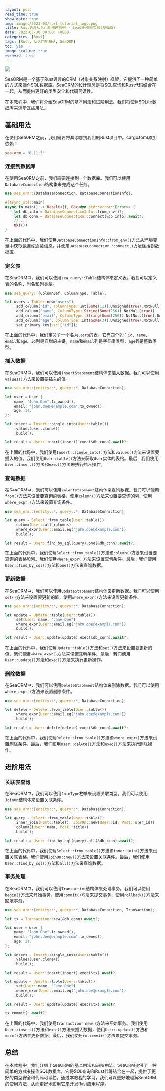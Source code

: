 ```yaml
---
layout: post
read_time: true
show_date: true
img: images/2023-03/rust_tutorial_logo.png
title: Rust语言从入门到精通系列 - SeaORM框架实践(基础篇)
date: 2023-05-30 00:00: +0800
categories: [Rust]
tags: [Rust, 从入门到精通, SeaORM]
toc: yes
image_scaling: true
mermaid: true
---
```


![](/images/2023-03/rust_tutorial_logo.png)

SeaORM是一个基于Rust语言的ORM（对象关系映射）框架，它提供了一种简单的方式来操作SQL数据库。SeaORM的设计理念是将SQL查询和Rust代码结合在一起，从而提供更好的类型安全和代码可读性。

在本教程中，我们将介绍SeaORM的基本用法和进阶用法。我们将使用SQLite数据库来演示这些用法。

## 基础用法

在使用SeaORM之前，我们需要将其添加到我们的Rust项目中。cargo.toml添加依赖：

```toml
sea-orm = "0.11.3"
```

### 连接到数据库

在使用SeaORM之前，我们需要连接到一个数据库。我们可以使用`DatabaseConnection`结构体来完成这个任务。

```rust
use sea_orm::{DatabaseConnection, DatabaseConnectionInfo};

#[async_std::main]
async fn main() -> Result<(), Box<dyn std::error::Error>> {
    let db_info = DatabaseConnectionInfo::from_env()?;
    let db_conn = DatabaseConnection::connect(&db_info).await?;
    // ...
    Ok(())
}
```

在上面的代码中，我们使用`DatabaseConnectionInfo::from_env()`方法从环境变量中获取数据库连接信息，并使用`DatabaseConnection::connect()`方法连接到数据库。

### 定义表

在SeaORM中，我们可以使用`sea_query::Table`结构体来定义表。我们可以定义表的名称、列名和列类型。

```rust
use sea_query::{ColumnDef, ColumnType, Table};

let users = Table::new("users")
    .add_column("id", ColumnType::Int(Some(11)).Unsigned(true).NotNull(true).AutoIncrement(true))
    .add_column("name", ColumnType::String(Some(256)).NotNull(true))
    .add_column("email", ColumnType::String(Some(256)).NotNull(true).Unique(true))
    .add_column("age", ColumnType::Int(Some(3)).Unsigned(true).NotNull(true))
    .set_primary_key(vec!["id"]);
```

在上面的代码中，我们定义了一个名为`users`的表，它有四个列：`id`、`name`、`email`和`age`。`id`列是自增的主键，`name`和`email`列是字符串类型，`age`列是整数类型。

### 插入数据

在SeaORM中，我们可以使用`InsertStatement`结构体来插入数据。我们可以使用`values()`方法来设置要插入的值。

```rust
use sea_orm::{entity::*, query::*, DatabaseConnection};

let user = User {
    name: "John Doe".to_owned(),
    email: "john.doe@example.com".to_owned(),
    age: 30,
};

let insert = Insert::single_into(User::table())
    .values(user.clone())
    .build();

let result = User::insert(insert).exec(&db_conn).await?;
```

在上面的代码中，我们使用`Insert::single_into()`方法和`values()`方法来设置要插入的值。我们使用`User::table()`方法来获取`User`实体的表格。最后，我们使用`User::insert()`方法和`exec()`方法来执行插入操作。

### 查询数据

在SeaORM中，我们可以使用`SelectStatement`结构体来查询数据。我们可以使用`from()`方法来设置要查询的表格，使用`column()`方法来设置要查询的列，使用`where_expr()`方法来设置查询条件。

```rust
use sea_orm::{entity::*, query::*, DatabaseConnection};

let query = Select::from_table(User::table())
    .column(User::all_columns)
    .where_expr(User::email.eq("john.doe@example.com"))
    .build();

let result = User::find_by_sql(query).one(&db_conn).await?;
```

在上面的代码中，我们使用`Select::from_table()`方法和`column()`方法来设置要查询的表格和列。我们使用`where_expr()`方法来设置查询条件。最后，我们使用`User::find_by_sql()`方法和`one()`方法来查询数据。

### 更新数据

在SeaORM中，我们可以使用`UpdateStatement`结构体来更新数据。我们可以使用`set()`方法来设置要更新的值，使用`where_expr()`方法来设置更新条件。

```rust
use sea_orm::{entity::*, query::*, DatabaseConnection};

let update = Update::table(User::table())
    .set(User::name, "Jane Doe")
    .where_expr(User::email.eq("john.doe@example.com"))
    .build();

let result = User::update(update).exec(&db_conn).await?;
```

在上面的代码中，我们使用`Update::table()`方法和`set()`方法来设置要更新的值。我们使用`where_expr()`方法来设置更新条件。最后，我们使用`User::update()`方法和`exec()`方法来执行更新操作。

### 删除数据

在SeaORM中，我们可以使用`DeleteStatement`结构体来删除数据。我们可以使用`where_expr()`方法来设置删除条件。

```rust
use sea_orm::{entity::*, query::*, DatabaseConnection};

let delete = Delete::from_table(User::table())
    .where_expr(User::email.eq("john.doe@example.com"))
    .build();

let result = User::delete(delete).exec(&db_conn).await?;
```

在上面的代码中，我们使用`Delete::from_table()`方法和`where_expr()`方法来设置删除条件。最后，我们使用`User::delete()`方法和`exec()`方法来执行删除操作。

## 进阶用法

### 关联表查询

在SeaORM中，我们可以使用`JoinType`枚举来设置关联类型。我们可以使用`JoinOn`结构体来设置关联条件。

```rust
use sea_orm::{entity::*, query::*, DatabaseConnection};

let query = Select::from_table(User::table())
    .inner_join(Post::table(), JoinOn::new(User::id, Post::user_id))
    .column((User::name, Post::title))
    .build();

let result = User::find_by_sql(query).all(&db_conn).await?;
```

在上面的代码中，我们使用`Select::from_table()`方法和`inner_join()`方法来设置关联表格。我们使用`JoinOn::new()`方法来设置关联条件。最后，我们使用`User::find_by_sql()`方法和`all()`方法来查询数据。

### 事务处理

在SeaORM中，我们可以使用`Transaction`结构体来处理事务。我们可以使用`begin()`方法来开始事务，使用`commit()`方法来提交事务，使用`rollback()`方法来回滚事务。

```rust
use sea_orm::{entity::*, query::*, DatabaseConnection, Transaction};

let tx = Transaction::new(&db_conn).await?;

let user = User {
    name: "John Doe".to_owned(),
    email: "john.doe@example.com".to_owned(),
    age: 30,
};

let insert = Insert::single_into(User::table())
    .values(user.clone())
    .build();

let result = User::insert(insert).exec(&tx).await?;

let update = Update::table(User::table())
    .set(User::name, "Jane Doe")
    .where_expr(User::email.eq("john.doe@example.com"))
    .build();

let result = User::update(update).exec(&tx).await?;

tx.commit().await?;
```

在上面的代码中，我们使用`Transaction::new()`方法来开始事务。我们使用`User::insert()`方法和`exec()`方法来插入数据，使用`User::update()`方法和`exec()`方法来更新数据。最后，我们使用`tx.commit()`方法来提交事务。

## 总结

在本教程中，我们介绍了SeaORM的基本用法和进阶用法。SeaORM提供了一种简单的方式来操作SQL数据库，它将SQL查询和Rust代码结合在一起，提供了更好的类型安全和代码可读性。通过本教程的学习，我们可以更好地理解SeaORM的使用方法，从而更好地使用它来开发Rust应用程序。
